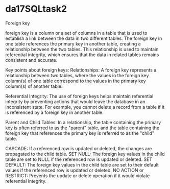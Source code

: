 # da17SQLtask2

Foreign key

foreign key is a column or a set of columns in a table that is used to establish a link between the data in two different tables.
The foreign key in one table references the primary key in another table, creating a relationship between the two tables.
 This relationship is used to maintain referential integrity, which ensures that the data in related tables remains consistent and accurate.

Key points about foreign keys:
Relationships: A foreign key represents a relationship between two tables, where the values in the foreign key column(s) of one table correspond to the values in the primary key column(s) of another table.

Referential Integrity: The use of foreign keys helps maintain referential integrity by preventing actions that would leave the database in an inconsistent state.
 For example, you cannot delete a record from a table if it is referenced by a foreign key in another table.

Parent and Child Tables: In a relationship, the table containing the primary key is often referred to as the "parent" table,
 and the table containing the foreign key that references the primary key is referred to as the "child" table.

 CASCADE: If a referenced row is updated or deleted, the changes are propagated to the child table.
SET NULL: The foreign key values in the child table are set to NULL if the referenced row is updated or deleted.
SET DEFAULT: The foreign key values in the child table are set to their default values if the referenced row is updated or deleted.
NO ACTION or RESTRICT: Prevents the update or delete operation if it would violate referential integrity.
